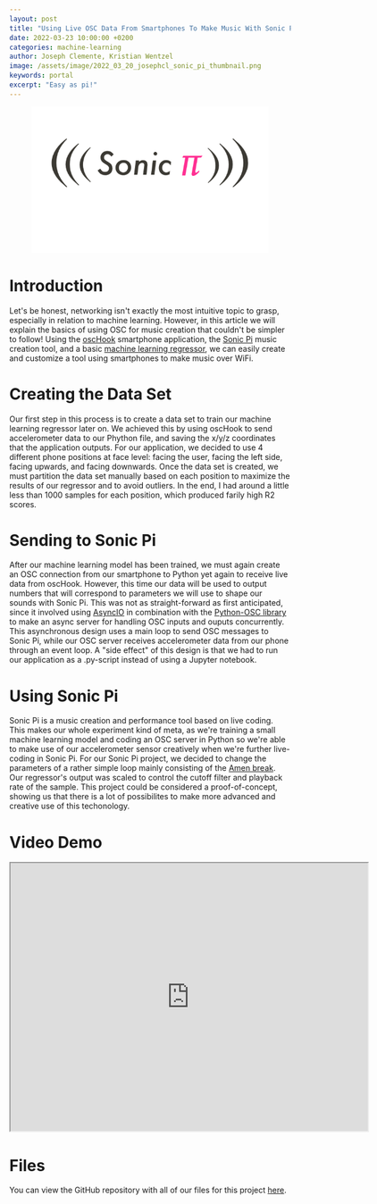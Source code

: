 ```yaml
---
layout: post
title: "Using Live OSC Data From Smartphones To Make Music With Sonic Pi"
date: 2022-03-23 10:00:00 +0200
categories: machine-learning
author: Joseph Clemente, Kristian Wentzel
image: /assets/image/2022_03_20_josephcl_sonic_pi_thumbnail.png
keywords: portal
excerpt: "Easy as pi!"
---
```


<figure style="float: none">
   <img src="/assets/image/2022_03_20_josephcl_sonic_pi_header.png" alt="Alternate Text" width="auto" />
</figure>

# Introduction

Let's be honest, networking isn't exactly the most intuitive topic to grasp, especially in relation to machine learning. However, in this article we will explain the basics of using OSC for music creation that couldn't be simpler to follow! Using the [oscHook](https://oschook.soft112.com/) smartphone application, the [Sonic Pi](https://sonic-pi.net/) music creation tool, and a basic [machine learning regressor](https://scikit-learn.org/stable/modules/generated/sklearn.neural_network.MLPRegressor.html), we can easily create and customize a tool using smartphones to make music over WiFi.

# Creating the Data Set

Our first step in this process is to create a data set to train our machine learning regressor later on. We achieved this by using oscHook to send accelerometer data to our Phython file, and saving the x/y/z coordinates that the application outputs. For our application, we decided to use 4 different phone positions at face level: facing the user, facing the left side, facing upwards, and facing downwards. Once the data set is created, we must partition the data set manually based on each position to maximize the results of our regressor and to avoid outliers. In the end, I had around a little less than 1000 samples for each position, which produced farily high R2 scores.

# Sending to Sonic Pi

After our machine learning model has been trained, we must again create an OSC connection from our smartphone to Python yet again to receive live data from oscHook. However, this time our data will be used to output numbers that will correspond to parameters we will use to shape our sounds with Sonic Pi. This was not as straight-forward as first anticipated, since it involved using [AsyncIO](https://docs.python.org/3/library/asyncio.html) in combination with the [Python-OSC library](https://pypi.org/project/python-osc/) to make an async server for handling OSC inputs and ouputs concurrently. This asynchronous design uses a main loop to send OSC messages to Sonic Pi, while our OSC server receives accelerometer data from our phone through an event loop. A "side effect" of this design is that we had to run our application as a .py-script instead of using a Jupyter notebook.

# Using Sonic Pi

Sonic Pi is a music creation and performance tool based on live coding. This makes our whole experiment kind of meta, as we're training a small machine learning model and coding an OSC server in Python so we're able to make use of our accelerometer sensor creatively when we're further live-coding in Sonic Pi. For our Sonic Pi project, we decided to change the parameters of a rather simple loop mainly consisting of the [Amen break](https://en.wikipedia.org/wiki/Amen_break). Our regressor's output was scaled to control the cutoff filter and playback rate of the sample. This project could be considered a proof-of-concept, showing us that there is a lot of possibilites to make more advanced and creative use of this techonology.

# Video Demo

<iframe src="https://drive.google.com/file/d/1FJJFYK3K052NsskuUDCboQvvTRdLcoeW/preview" width="640" height="480" allow="autoplay"></iframe>

# Files

You can view the GitHub repository with all of our files for this project [here](https://github.com/jpclemente97/SonicPiOscDemo).
